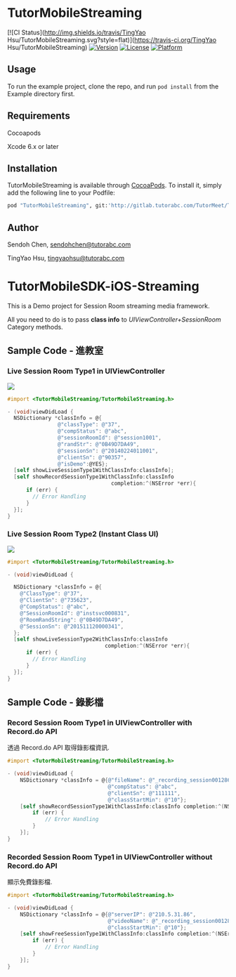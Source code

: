 # TutorMobileStreaming

[![CI Status](http://img.shields.io/travis/TingYao Hsu/TutorMobileStreaming.svg?style=flat)](https://travis-ci.org/TingYao Hsu/TutorMobileStreaming) [![Version](https://img.shields.io/cocoapods/v/TutorMobileStreaming.svg?style=flat)](http://cocoapods.org/pods/TutorMobileStreaming) [![License](https://img.shields.io/cocoapods/l/TutorMobileStreaming.svg?style=flat)](http://cocoapods.org/pods/TutorMobileStreaming) [![Platform](https://img.shields.io/cocoapods/p/TutorMobileStreaming.svg?style=flat)](http://cocoapods.org/pods/TutorMobileStreaming)

## Usage

To run the example project, clone the repo, and run `pod install` from the Example directory first.

## Requirements

Cocoapods 

Xcode 6.x or later



## Installation

TutorMobileStreaming is available through [CocoaPods](http://cocoapods.org). To install it, simply add the following line to your Podfile:

``` ruby
pod "TutorMobileStreaming", git:'http://gitlab.tutorabc.com/TutorMeet/TutorMobile-iOS-Streaming.git'
```

## Author

Sendoh Chen, sendohchen@tutorabc.com

TingYao Hsu, tingyaohsu@tutorabc.com



# TutorMobileSDK-iOS-Streaming

This is a Demo project for Session Room streaming media framework.

All you need to do is to pass **class info** to *UIViewController+SessionRoom* Category methods.



## Sample Code - 進教室

### Live Session Room Type1 in UIViewController

![](doc/screenshot-livesessiontype1.png)

``` objective-c
#import <TutorMobileStreaming/TutorMobileStreaming.h>

- (void)viewDidLoad {
  NSDictionary *classInfo = @{
                @"classType": @"37",
                @"compStatus": @"abc",
                @"sessionRoomId": @"session1001",
                @"randStr": @"0B49D7DA49",
                @"sessionSn": @"20140224011001",
                @"clientSn": @"90357",
  				@"isDemo":@YES};
  [self showLiveSessionType1WithClassInfo:classInfo];
  [self showRecordSessionType1WithClassInfo:classInfo
                                 completion:^(NSError *err){
      if (err) {
  		// Error Handling
      }
  }];
}
```





### Live Session Room Type2 (Instant Class UI)

![](doc/screenshot-livesessiontype2.png)



``` objective-c
#import <TutorMobileStreaming/TutorMobileStreaming.h>

- (void)viewDidLoad {

  NSDictionary *classInfo = @{
    @"ClassType": @"37",
    @"ClientSn": @"735623",
    @"CompStatus": @"abc",
    @"SessionRoomId": @"instsvc000831",
    @"RoomRandString": @"0B49D7DA49",
    @"SessionSn": @"201511120000341",
  };
  [self showLiveSessionType2WithClassInfo:classInfo
							   completion:^(NSError *err){
      if (err) {
  		// Error Handling
      }
  }];
}
```



## Sample Code - 錄影檔

### Record Session Room Type1 in UIViewController with Record.do API

透過 Record.do API 取得錄影檔資訊.

``` objective-c
#import <TutorMobileStreaming/TutorMobileStreaming.h>

- (void)viewDidLoad {
    NSDictionary *classInfo = @{@"fileName": @"_recording_session001286_654rqKOjPr_2015112013001286",
                                @"compStatus": @"abc",
                                @"clientSn": @"111111",
                                @"classStartMin": @"10"};
    [self showRecordSessionType1WithClassInfo:classInfo completion:^(NSError *err){
  		if (err) {
  			// Error Handling
		}
	}];
}
```



### Recorded Session Room Type1 in UIViewController without Record.do API

顯示免費錄影檔.

``` objective-c
#import <TutorMobileStreaming/TutorMobileStreaming.h>

- (void)viewDidLoad {
    NSDictionary *classInfo = @{@"serverIP": @"210.5.31.86",
                                @"videoName": @"_recording_session001286_654rqKOjPr_2015112013001286",
                                @"classStartMin": @"10"};
    [self showFreeSessionType1WithClassInfo:classInfo completion:^(NSError *err){
  		if (err) {
  			// Error Handling
		}
	}];
}
```